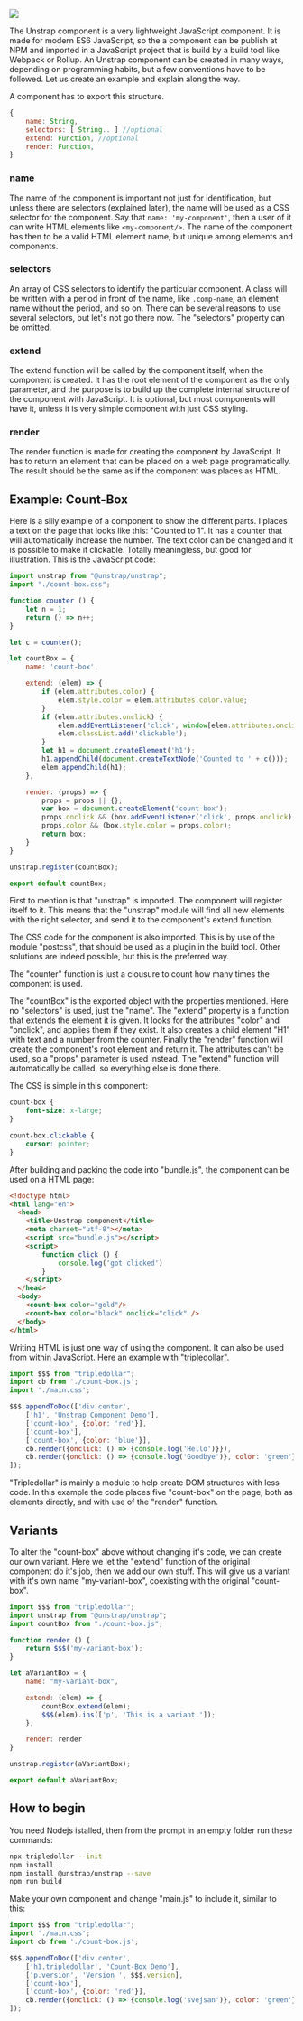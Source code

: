 ![](images/unstrap.png)

The Unstrap component is a very lightweight JavaScript component. It is made for modern ES6 JavaScript, so the a component can be publish at NPM and imported in a JavaScript project that is build by a build tool like Webpack or Rollup. An Unstrap component can be created in many ways, depending on programming habits, but a few conventions have to be followed. Let us create an example and explain along the way.

A component has to export this structure.

```js
{
	name: String,
	selectors: [ String.. ] //optional
	extend: Function, //optional
	render: Function,
}
```

### name

The name of the component is important not just for identification, but unless there are selectors (explained later), the name will be used as a CSS selector for the component. Say that `name: 'my-component'`, then a user of it can write HTML elements like `<my-component/>`. The name of the component has then to be a valid HTML element name, but unique among elements and components.

### selectors

An array of CSS selectors to identify the particular component. A class will be written with a period in front of the name, like `.comp-name`, an element name without the period, and so on. There can be several reasons to use several selectors, but let's not go there now. The "selectors" property can be omitted.

### extend

The extend function will be called by the component itself, when the component is created. It has the root element of the component as the only parameter, and the purpose is to build up the complete internal structure of the component with JavaScript. It is optional, but most components will have it, unless it is very simple component with just CSS styling.

### render

The render function is made for creating the component by JavaScript. It has to return an element that can be placed on a web page programatically. The result should be the same as if the component was places as HTML.

## Example: Count-Box

Here is a silly example of a component to show the different parts. I places a text on the page that looks like this: "Counted to 1". It has a counter that will automatically increase the number. The text color can be changed and it is possible to make it clickable. Totally meaningless, but good for illustration. This is the JavaScript code:

```js
import unstrap from "@unstrap/unstrap";
import "./count-box.css";

function counter () {
	let n = 1;
	return () => n++;
}

let c = counter();

let countBox = {
	name: 'count-box',

	extend: (elem) => {
		if (elem.attributes.color) {
			elem.style.color = elem.attributes.color.value;
		}
		if (elem.attributes.onclick) {
			elem.addEventListener('click', window[elem.attributes.onclick.value]);
			elem.classList.add('clickable');
		}
		let h1 = document.createElement('h1');
		h1.appendChild(document.createTextNode('Counted to ' + c()));
		elem.appendChild(h1);
	},

	render: (props) => {
		props = props || {};
		var box = document.createElement('count-box');
		props.onclick && (box.addEventListener('click', props.onclick), box.classList.add('clickable'));
		props.color && (box.style.color = props.color);
		return box;
	}
}

unstrap.register(countBox);

export default countBox;
```

First to mention is that "unstrap" is imported. The component will register itself to it. This means that the "unstrap" module will find all new elements with the right selector, and send it to the component's extend function.

The CSS code for the component is also imported. This is by use of the module "postcss", that should be used as a plugin in the build tool. Other solutions are indeed possible, but this is the preferred way.

The "counter" function is just a clousure to count how many times the component is used.

The "countBox" is the exported object with the properties mentioned. Here no "selectors" is used, just the "name". The "extend" property is a function that extends the element it is given. It looks for the attributes "color" and "onclick", and applies them if they exist. It also creates a child element "H1" with text and a number from the counter. Finally the "render" function will create the component's root element and return it. The attributes can't be used, so a "props" parameter is used instead. The "extend" function will automatically be called, so everything else is done there.

The CSS is simple in this component:

```css
count-box {
	font-size: x-large;
}

count-box.clickable {
	cursor: pointer;
}
```

After building and packing the code into "bundle.js", the component can be used on a HTML page: 


```html
<!doctype html>
<html lang="en">
  <head>
    <title>Unstrap component</title>
    <meta charset="utf-8"></meta>
    <script src="bundle.js"></script>
    <script>
    	function click () {
    		console.log('got clicked')
    	}
    </script>
  </head>
  <body>
  	<count-box color="gold"/>
  	<count-box color="black" onclick="click" />
  </body>
</html>
```

Writing HTML is just one way of using the component. It can also be used from within JavaScript. Here an example with ["tripledollar"](https://tripledollar.net).


```js
import $$$ from "tripledollar";
import cb from './count-box.js';
import './main.css';

$$$.appendToDoc(['div.center',
	['h1', 'Unstrap Component Demo'],
	['count-box', {color: 'red'}],
	['count-box'],
	['count-box', {color: 'blue'}],
	cb.render({onclick: () => {console.log('Hello')}}),
	cb.render({onclick: () => {console.log('Goodbye')}, color: 'green'})
]);
```

"Tripledollar" is mainly a module to help create DOM structures with less code. In this example the code places five "count-box" on the page, both as elements directly, and with use of the "render" function.


## Variants

To alter the "count-box" above without changing it's code, we can create our own variant. Here we let the "extend" function of the original component do it's job, then we add our own stuff. This will give us a variant with it's own name "my-variant-box", coexisting with the original "count-box".

```js
import $$$ from "tripledollar";
import unstrap from "@unstrap/unstrap";
import countBox from "./count-box.js";

function render () {
	return $$$('my-variant-box');
}

let aVariantBox = {
	name: "my-variant-box",

	extend: (elem) => {
		countBox.extend(elem);
		$$$(elem).ins(['p', 'This is a variant.']);
	},

	render: render
}

unstrap.register(aVariantBox);

export default aVariantBox;
```

## How to begin

You need Nodejs istalled, then from the prompt in an empty folder run these commands:

```sh
npx tripledollar --init
npm install
npm install @unstrap/unstrap --save
npm run build
```

Make your own component and change "main.js" to include it, similar to this:

```js
import $$$ from "tripledollar";
import './main.css';
import cb from './count-box.js';

$$$.appendToDoc(['div.center',
	['h1.tripledollar', 'Count-Box Demo'],
	['p.version', 'Version ', $$$.version],
	['count-box'],
	['count-box', {color: 'red'}],
	cb.render({onclick: () => {console.log('svejsan')}, color: 'green'})
]);
```


